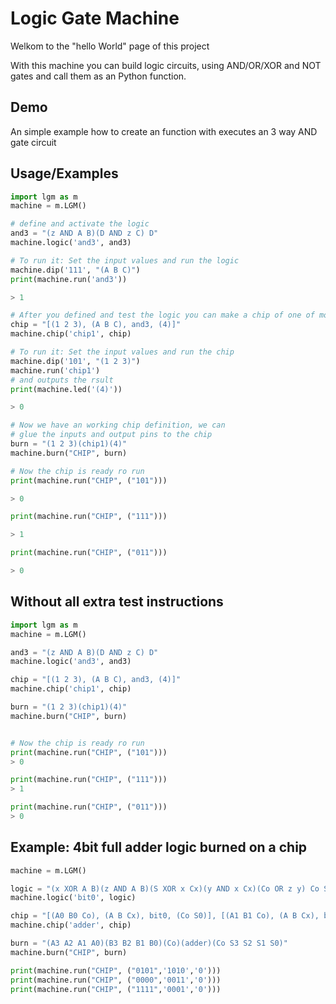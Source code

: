# Logic Gate Machine
Welkom to the "hello World" page of this project

With this machine you can build logic circuits, using AND/OR/XOR and NOT gates and call them as an Python function.


## Demo

An simple example how to create an function with executes an 3 way AND gate circuit


## Usage/Examples

```python
import lgm as m
machine = m.LGM()

# define and activate the logic
and3 = "(z AND A B)(D AND z C) D"
machine.logic('and3', and3)

# To run it: Set the input values and run the logic
machine.dip('111', "(A B C)")
print(machine.run('and3'))

> 1

# After you defined and test the logic you can make a chip of one of more logic componentens
chip = "[(1 2 3), (A B C), and3, (4)]"
machine.chip('chip1', chip)

# To run it: Set the input values and run the chip
machine.dip('101', "(1 2 3)")
machine.run('chip1')
# and outputs the rsult
print(machine.led('(4)'))

> 0

# Now we have an working chip definition, we can
# glue the inputs and output pins to the chip
burn = "(1 2 3)(chip1)(4)"
machine.burn("CHIP", burn)

# Now the chip is ready ro run
print(machine.run("CHIP", ("101")))

> 0

print(machine.run("CHIP", ("111")))

> 1

print(machine.run("CHIP", ("011")))

> 0

```
## Without all extra test instructions
```python
import lgm as m
machine = m.LGM()

and3 = "(z AND A B)(D AND z C) D"
machine.logic('and3', and3)

chip = "[(1 2 3), (A B C), and3, (4)]"
machine.chip('chip1', chip)

burn = "(1 2 3)(chip1)(4)"
machine.burn("CHIP", burn)


# Now the chip is ready ro run
print(machine.run("CHIP", ("101")))
> 0

print(machine.run("CHIP", ("111")))
> 1

print(machine.run("CHIP", ("011")))
> 0

```


## Example: 4bit full adder logic burned on a chip
```python
machine = m.LGM()

logic = "(x XOR A B)(z AND A B)(S XOR x Cx)(y AND x Cx)(Co OR z y) Co S"
machine.logic('bit0', logic)

chip = "[(A0 B0 Co), (A B Cx), bit0, (Co S0)], [(A1 B1 Co), (A B Cx), bit0, (Co S1)], [(A2 B2 Co), (A B Cx), bit0, (Co S2)], [(A3 B3 Co), (A B Cx), bit0, (Co S3)]"
machine.chip('adder', chip)

burn = "(A3 A2 A1 A0)(B3 B2 B1 B0)(Co)(adder)(Co S3 S2 S1 S0)"
machine.burn("CHIP", burn)

print(machine.run("CHIP", ("0101",'1010','0')))
print(machine.run("CHIP", ("0000",'0011','0')))
print(machine.run("CHIP", ("1111",'0001','0')))

```